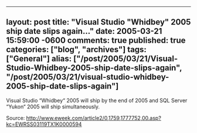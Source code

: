   ---
  layout: post
  title: "Visual Studio "Whidbey" 2005 ship date slips again..."
  date: 2005-03-21 15:59:00 -0600
  comments: true
  published: true
  categories: ["blog", "archives"]
  tags: ["General"]
  alias: ["/post/2005/03/21/Visual-Studio-Whidbey-2005-ship-date-slips-again", "/post/2005/03/21/visual-studio-whidbey-2005-ship-date-slips-again"]
  ---
<!-- more -->
<P>Visual Studio &#8220;Whidbey&#8220; 2005 will ship by the end of 2005 and SQL Server &#8220;Yukon&#8220; 2005 will ship simultaneously.</P>
<P>Source: <A href="http://www.eweek.com/article2/0,1759,1777752,00.asp?kc=EWRSS03119TX1K0000594">http://www.eweek.com/article2/0,1759,1777752,00.asp?kc=EWRSS03119TX1K0000594</A></P>
